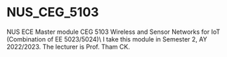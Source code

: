 # NUS_CEG_5103
NUS ECE Master module CEG 5103 Wireless and Sensor Networks for IoT (Combination of EE 5023/5024)\\
I take this module in Semester 2, AY 2022/2023. The lecturer is Prof. Tham CK. 
